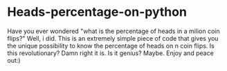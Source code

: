 # Heads-percentage-on-python
Have you ever wondered "what is the percentage of heads in a milion coin flips?" Well, i did.
This is an extremely simple piece of code that gives you the unique possibility to know the percentage of 
heads on n coin flips. Is this revolutionary? Damn right it is. Is it genius? Maybe.
Enjoy and peace out:)

